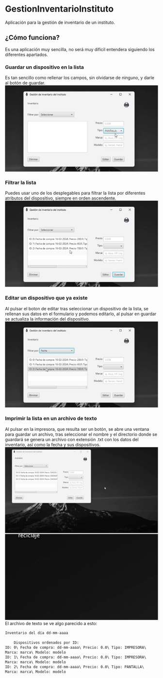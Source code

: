# GestionInventarioInstituto
Aplicación para la gestión de inventario de un instituto.
## ¿Cómo funciona?
Es una aplicación muy sencilla, no será muy dificil entendera siguiendo los diferentes apartados.
### Guardar un dispositivo en la lista
Es tan sencillo como rellenar los campos, sin olvidarse de ninguno, y darle al botón de guardar.
![Gif animado con un ejemplo de como guardar un dispositivo en la lista](https://github.com/beatkapo/GestionInventarioInstituto/blob/main/GestionInventarioInstituto/doc/img/guardar.gif?raw=true)
### Filtrar la lista 
Puedes usar uno de los desplegables para filtrar la lista por diferentes atributos del dispositivo, siempre en orden ascendente.
![Gif animado con un ejemplo de como se filtra](https://github.com/beatkapo/GestionInventarioInstituto/blob/main/GestionInventarioInstituto/doc/img/filtrar.gif?raw=true)
### Editar un dispositivo que ya existe
Al pulsar el boton de editar tras seleccionar un dispositivo de la lista, se rellenan sus datos en el formulario y podemos editarlo, al pulsar en guardar se actualiza la información del dispositivo.
![Gif animado con un ejemplo de como se edita un dispositivo de la lista](https://github.com/beatkapo/GestionInventarioInstituto/blob/main/GestionInventarioInstituto/doc/img/editar.gif?raw=true)
### Imprimir la lista en un archivo de texto
Al pulsar en la impresora, que resulta ser un botón, se abre una ventana para guardar un archivo, tras seleccionar el nombre y el directorio donde se guardará se genera un archivo con extensión .txt con los datos del inventario, así como la fecha y sus dispositivos.
![Gif con un ejemplo de como se guarda un inventario](https://github.com/beatkapo/GestionInventarioInstituto/blob/main/GestionInventarioInstituto/doc/img/imprimir.gif?raw=true)
![Gif animado de el archivo apareciendo](https://github.com/beatkapo/GestionInventarioInstituto/blob/main/GestionInventarioInstituto/doc/img/pop.gif?raw=true)
El archivo de texto se ve algo parecido a esto:
```
Inventario del día dd-mm-aaaa

	Dispositivos ordenados por ID:
ID: 0\ Fecha de compra: dd-mm-aaaa\ Precio: 0.0\ Tipo: IMPRESORA\ Marca: marca\ Modelo: modelo
ID: 1\ Fecha de compra: dd-mm-aaaa\ Precio: 0.0\ Tipo: IMPRESORA\ Marca: marca\ Modelo: modelo
ID: 2\ Fecha de compra: dd-mm-aaaa\ Precio: 0.0\ Tipo: PANTALLA\ Marca: marca\ Modelo: modelo

```


